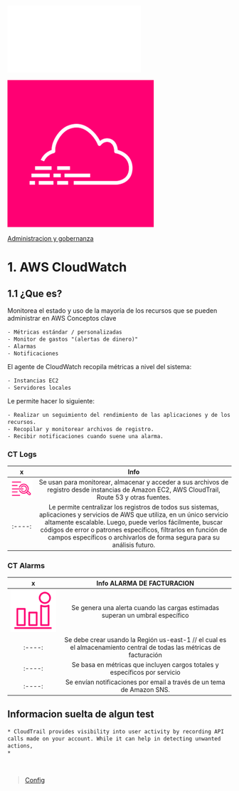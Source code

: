 ![Config](../6-Administracion_y_Gobernanza/CloudWatch.md)

![Amazon Cloud watch](../00_assets/Administracion%20y%20gobernanza/cloudTrail-icon.png)

[Administracion y gobernanza](../06-Administracion_y_Gobernanza/)

# 1. AWS CloudWatch

## 1.1 ¿Que es?

Monitorea el estado y uso de la mayoría de los recursos que se pueden administrar en AWS 
Conceptos clave

    - Métricas estándar / personalizadas
    - Monitor de gastos "(alertas de dinero)"
    - Alarmas
    - Notificaciones

El agente de CloudWatch recopila métricas a nivel del sistema:

    - Instancias EC2
    - Servidores locales

Le permite hacer lo siguiente: 

    - Realizar un seguimiento del rendimiento de las aplicaciones y de los recursos.
    - Recopilar y monitorear archivos de registro.
    - Recibir notificaciones cuando suene una alarma.


### CT Logs

| x | Info |
|:-----:|:-----:|
| ![logs](../00_assets/Administracion%20y%20gobernanza/cwLogs-logo.png) | Se usan para monitorear, almacenar y acceder a sus archivos de registro desde instancias de Amazon EC2, AWS CloudTrail, Route 53 y otras fuentes. |
|:----:| Le permite centralizar los registros de todos sus sistemas, aplicaciones y servicios de AWS que utiliza, en un único servicio altamente escalable. Luego, puede verlos fácilmente, buscar códigos de error o patrones específicos, filtrarlos en función de campos específicos o archivarlos de forma segura para su análisis futuro. |

### CT Alarms

| x | Info ALARMA DE FACTURACION |
|:-----:|:-----:|
| ![alarms](../00_assets/Administracion%20y%20gobernanza/cwAlarms-logo.png) | Se genera una alerta cuando las cargas estimadas superan un umbral específico |
|:----:| Se debe crear usando la Región us-east-1 // el cual es el almacenamiento central de todas las métricas de facturación |
|:----:| Se basa en métricas que incluyen cargos totales y específicos por servicio |
|:----:| Se envían notificaciones por email a través de un tema de Amazon SNS. |


## Informacion suelta de algun test

    * CloudTrail provides visibility into user activity by recording API calls made on your account. While it can help in detecting unwanted actions,
    * 

<br>

>[Config](./Config.md)